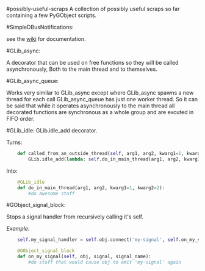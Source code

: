 #possibly-useful-scraps
A collection of possibly useful scraps so far containing a few PyGObject scripts.

#SimpleDBusNotifications:

see the [wiki](https://github.com/JasonLG1979/possibly-useful-scraps/wiki/SimpleDBusNotifications) for documentation.

#GLib_async:

A decorator that can be used on free functions so they will be called asynchronously, Both to the main thread and to themselves.

#GLib_async_queue:

Works very similar to GLib_async except where GLib_async spawns a new thread for each call GLib_async_queue has just one worker thread. So it can be said that while it operates asynchronously to the main thread all decorated functions are synchronous as a whole group and are excuted in FIFO order.

#GLib_idle:
GLib.idle_add decorator.

Turns:
```python
    def called_from_an_outside_thread(self, arg1, arg2, kwarg1=1, kwarg2=2):
        GLib.idle_add(lambda: self.do_in_main_thread(arg1, arg2, kwarg1=1, kwarg2=2)))
```

Into:
```python
    @GLib_idle
    def do_in_main_thread(arg1, arg2, kwarg1=1, kwarg2=2):
        #do awesome stuff
```

#GObject_signal_block:

Stops a signal handler from recursively calling it's self.

<i>Example:</i>
```python
    self.my_signal_handler = self.obj.connect('my-signal', self.on_my_signal, 'my-signal')

    @GObject_signal_block
    def on_my_signal(self, obj, signal, signal_name):
        #do stuff that would cause obj to emit 'my-signal' again
```

